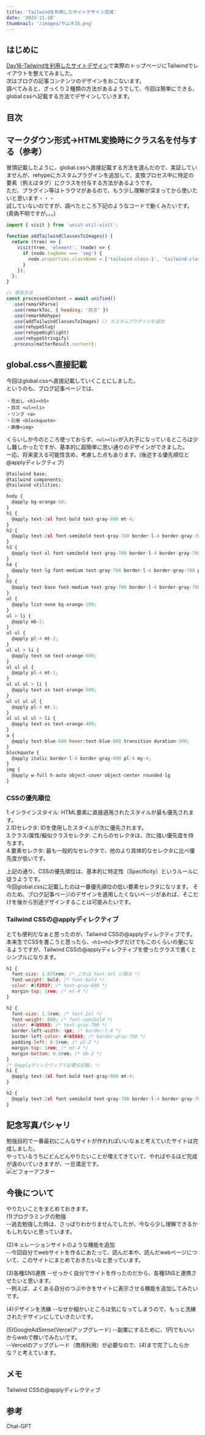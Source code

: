 ```yaml
---
title: 'Tailwindを利用したサイトデザイン完成'
date: '2023-11-18'
thumbnail: '/images/サムネ16.png'
---
```


## はじめに
[Day16-Tailwindを利用したサイトデザイン](/posts/day16)で実際のトップページにTailwindでレイアウトを整えてみました。  
次はブログの記事コンテンツのデザインをおこないます。  
調べてみると、ざっくり２種類の方法があるようでして、今回は簡単にできる、global.cssへ記載する方法でデザインしていきます。

## 目次

## マークダウン形式→HTML変換時にクラス名を付与する（参考）
冒頭記載したように、global.cssへ直接記載する方法を選んだので、実証していませんが、rehypeにカスタムプラグインを追加して、変換プロセス中に特定の要素（例えば<img>タグ）にクラスを付与する方法があるようです。  
ただ、プラグイン等はトラウマがあるので、もう少し理解が深まってから使いたいと思います・・・  
試していないのですが、調べたところ下記のようなコードで動くみたいです。(真偽不明ですが。。。)
```js
import { visit } from 'unist-util-visit';

function addTailwindClassesToImages() {
  return (tree) => {
    visit(tree, 'element', (node) => {
      if (node.tagName === 'img') {
        node.properties.className = ['tailwind-class-1', 'tailwind-class-2']; // ここに必要なクラスを追加
      }
    });
  };
}

// 使用方法
const processedContent = await unified()
  .use(remarkParse)
  .use(remarkToc, { heading: '目次' })
  .use(remarkRehype)
  .use(addTailwindClassesToImages) // カスタムプラグインを追加
  .use(rehypeSlug)
  .use(rehypeHighlight)
  .use(rehypeStringify)
  .process(matterResult.content);

```

## global.cssへ直接記載
今回はglobal.cssへ直接記載していくことにしました。  
というのも、ブログ記事ページでは、  
```
・見出し <h1><h5>
・目次 <ul><li>  
・リンク <a>  
・引用 <blockquote>  
・画像<img>
```

くらいしか今のところ使っておらず、```<ul><li>```が入れ子になっているところは少し難しかったですが、基本的に超簡単に思い通りのデザインができました。  
一応、将来変える可能性含め、考慮した点もあります。(後述する優先順位と@applyディレクティブ)

```js
@tailwind base;
@tailwind components;
@tailwind utilities;

body {
  @apply bg-orange-50;
}
h1 {
  @apply text-3xl font-bold text-gray-800 mt-4;
}
h2 {
  @apply text-2xl font-semibold text-gray-700 border-l-4 border-gray-700 pl-2 mt-4 mb-2;
}
h3 {
  @apply text-xl font-semibold text-gray-700 border-l-4 border-gray-700 pl-2 mt-4;
}
h4 {
  @apply text-lg font-medium text-gray-700 border-l-4 border-gray-700 pl-2 mt-4;
}
h5 {
  @apply text-base font-medium text-gray-700 border-l-4 border-gray-700 pl-2 mt-4;
}
ul {
  @apply list-none bg-orange-100;
}
ul > li {
  @apply mb-2;
}
ul ul {
  @apply pl-4 mt-2;
}
ul ul > li {
  @apply text-sm text-orange-600;
}
ul ul ul {
  @apply pl-4 mt-1;
}
ul ul ul > li {
  @apply text-xs text-orange-500;
}
ul ul ul ul {
  @apply pl-4 mt-1;
}
ul ul ul ul > li {
  @apply text-xs text-orange-400;
} 
a {
  @apply text-blue-600 hover:text-blue-800 transition duration-300;
}
blockquote {
  @apply italic border-l-4 border-gray-400 pl-4 my-4;
}
img {
  @apply w-full h-auto object-cover object-center rounded-lg
}
```

### CSSの優先順位
1.インラインスタイル: HTML要素に直接適用されたスタイルが最も優先されます。  
2.IDセレクタ: IDを使用したスタイルが次に優先されます。  
3.クラス/属性/擬似クラスセレクタ: これらのセレクタは、次に強い優先度を持ちます。  
4.要素セレクタ: 最も一般的なセレクタで、他のより具体的なセレクタに比べ優先度が低いです。  

上記の通り、CSSの優先順位は、基本的に特定性（Specificity）というルールに従うようです。  
今回global.cssに記載したのは一番優先順位の低い要素セレクタになリます。
そのため、ブログ記事ページのデザインを適用したくないページがあれば、そこだけを後から別途デザインすることは可能みたいです。  

### Tailwind CSSの@applyディレクティブ
とても便利だなぁと思ったのが、Tailwind CSSの@applyディレクティブです。  
本来生でCSSを書こうと思ったら、```<h1><h2>```タグだけでもこのくらいの量になるようですが、Tailwind CSSの@applyディレクティブを使ったクラスで書くとシンプルになります。

```js
h1 {
  font-size: 1.875rem; /* これは text-3xl に相当 */
  font-weight: bold; /* font-bold */
  color: #1f2937; /* text-gray-800 */
  margin-top: 1rem; /* mt-4 */
}

h2 {
  font-size: 1.5rem; /* text-2xl */
  font-weight: 600; /* font-semibold */
  color: #4b5563; /* text-gray-700 */
  border-left-width: 4px; /* border-l-4 */
  border-left-color: #4b5563; /* border-gray-700 */
  padding-left: 0.5rem; /* pl-2 */
  margin-top: 1rem; /* mt-4 */
  margin-bottom: 0.5rem; /* mb-2 */
}
/* @applyディレクティブで必要な記載↓ */
h1 {
  @apply text-3xl font-bold text-gray-800 mt-4;
}

h2 {
  @apply text-2xl font-semibold text-gray-700 border-l-4 border-gray-700 pl-2 mt-4 mb-2;
}
```
## 記念写真パシャリ
勉強目的で一番最初にこんなサイトが作れればいいなぁと考えていたサイトは完成しました。  
やっているうちにどんどんやりたいことが増えてきていて、やればやるほど完成が遠のいていきますが、一旦満足です。  
![ビフォーアフター](/images/sozai3.png)

## 今後について
やりたいことをまとめておきます。  
(1)プログラミングの勉強  
--過去勉強した時は、さっぱりわかりませんでしたが、今なら少し理解できるかもしれないと思っています。

(2)キュレーションサイトのような機能を追加  
--今回自分でwebサイトを作るにあたって、読んだ本や、読んだwebページについて、このサイトにまとめておきたいなと思っています。

(3)各種SNS連携
--せっかく自分でサイトを作ったのだから、各種SNSと連携させたいと思います。  
--例えば、よくある自分のつぶやきをサイトに表示させる機能を追加してみたいです。

(4)デザインを洗練
--なぜか細かいところは気になってしまうので、もっと洗練されたデザインにしていきたいです。

(5)GoogleAdSense(Vercelアップグレード)
--副業にするために、1円でもいいからwebで稼いでみたいです。  
--Vercelのアップグレード（商用利用）が必要なので、(4)まで完了したらかな？と考えています。

## メモ
Tailwind CSSの@applyディレクティブ

## 参考
Chat-GPT